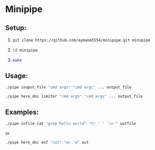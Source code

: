 # Minipipe

## Setup:
1.  ```bash
    git clone https://github.com/aymane5554/minipipe.git minipipe
    ```
2. ```bash
   cd minipipe
   ```
3.  ```bash
    make
    ```
## Usage:
```bash
./pipe inuput_file "cmd args" "cmd args" ... output_file
```
```bash
./pipe here_doc limiter "cmd args" "cmd args" ... output_file
```
## Examples:
```bash
./pipe infile cat "grep hello world" "tr ' ' '\n'" outfile
```
or 
```bash
./pipe here_doc eof "cat" "wc -w" out
```
